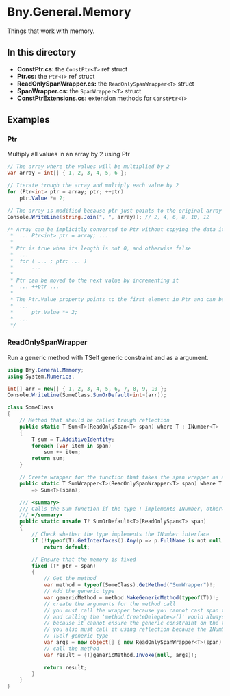 # Bny.General.Memory
Things that work with memory.

## In this directory
- **ConstPtr.cs:** the `ConstPtr<T>` ref struct
- **Ptr.cs:** the `Ptr<T>` ref struct
- **ReadOnlySpanWrapper.cs:** the `ReadOnlySpanWrapper<T>` struct
- **SpanWrapper.cs:** the `SpanWrapper<T>` struct
- **ConstPtrExtensions.cs:** extension methods for `ConstPtr<T>`

## Examples
### Ptr
Multiply all values in an array by 2 using Ptr
```C#
// The array where the values will be multiplied by 2
var array = int[] { 1, 2, 3, 4, 5, 6 };

// Iterate trough the array and multiply each value by 2
for (Ptr<int> ptr = array; ptr; ++ptr)
    ptr.Value *= 2;

// The array is modified because ptr just points to the original array
Console.WriteLine(string.Join(", ", array)); // 2, 4, 6, 8, 10, 12

/* Array can be implicitly converted to Ptr without copying the data itself (similar to Span)
 *  ... Ptr<int> ptr = array; ...
 * 
 * Ptr is true when its length is not 0, and otherwise false
 *  ...
 *  for ( ... ; ptr; ... )
 *      ...
 *
 * Ptr can be moved to the next value by incrementing it
 *  ... ++ptr ...
 *
 * The Ptr.Value property points to the first element in Ptr and can be modified
 *  ...
 *      ptr.Value *= 2;
 *  ...
 */
```

### ReadOnlySpanWrapper
Run a generic method with TSelf generic constraint and as a argument.
```C#
using Bny.General.Memory;
using System.Numerics;

int[] arr = new[] { 1, 2, 3, 4, 5, 6, 7, 8, 9, 10 };
Console.WriteLine(SomeClass.SumOrDefault<int>(arr));

class SomeClass
{
    // Method that should be called trough reflection
    public static T Sum<T>(ReadOnlySpan<T> span) where T : INumber<T>
    {
        T sum = T.AdditiveIdentity;
        foreach (var item in span)
            sum += item;
        return sum;
    }

    // Create wrapper for the function that takes the span wrapper as argument
    public static T SumWrapper<T>(ReadOnlySpanWrapper<T> span) where T : INumber<T>
        => Sum<T>(span);

    /// <summary>
    /// Calls the Sum function if the type T implements INumber, otherwise returns default value
    /// </summary>
    public static unsafe T? SumOrDefault<T>(ReadOnlySpan<T> span)
    {
        // Check whether the type implements the INumber interface
        if (!typeof(T).GetInterfaces().Any(p => p.FullName is not null && p.FullName.Contains("System.Numerics.INumber")))
            return default;

        // Ensure that the memory is fixed
        fixed (T* ptr = span)
        {
            // Get the method
            var method = typeof(SomeClass).GetMethod("SumWrapper")!;
            // Add the generic type
            var genericMethod = method.MakeGenericMethod(typeof(T))!;
            // create the arguments for the method call
            // you must call the wrapper because you cannot cast span to object
            // and calling the 'method.CreateDelegate<>()' would always throw exception
            // because it cannot ensure the generic constraint on the type
            // you also must call it using reflection because the INumber has the
            // TSelf generic type
            var args = new object[] { new ReadOnlySpanWrapper<T>(span) };
            // call the method
            var result = (T)genericMethod.Invoke(null, args)!;

            return result;
        }
    }
}
```

